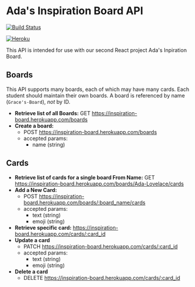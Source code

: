 # Ada's Inspiration Board API

[![Build Status](https://travis-ci.org/AdaGold/inspiration-board-api.svg?branch=master)](https://travis-ci.org/AdaGold/inspiration-board-api)

[![Heroku](https://heroku-badge.herokuapp.com/?app=inspiration-board&svg=1)](inspiration-board.herokuapp.com)

This API is intended for use with our second React project Ada's Inpiration Board.

## Boards

This API supports many boards, each of which may have many cards. Each student should maintain their own boards. A board is referenced by name (`Grace's-Board`), _not_ by ID.

- **Retrieve list of all Boards:** GET https://inspiration-board.herokuapp.com/boards
- **Create a board:**
  - POST https://inspiration-board.herokuapp.com/boards
  - accepted params:
    - name (string)

## Cards

- **Retrieve list of cards for a single board From Name:** GET https://inspiration-board.herokuapp.com/boards/Ada-Lovelace/cards
- **Add a New Card:**
  - POST https://inspiration-board.herokuapp.com/boards/:board_name/cards
  - accepted params:
    - text (string)
    - emoji (string)
- **Retrieve specific card:** https://inspiration-board.herokuapp.com/cards/:card_id
- **Update a card**
  - PATCH https://inspiration-board.herokuapp.com/cards/:card_id
  - accepted params:
    - text (string)
    - emoji (string)
- **Delete a card**
  - DELETE https://inspiration-board.herokuapp.com/cards/:card_id
